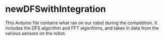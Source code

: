 # newDFSwithIntegration

This Arduino file contains what ran on our robot during the competition. It includes the DFS algorithm and FFT algorithms, and takes in data from the various sensors on the robot.
